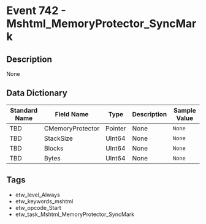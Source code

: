 # Event 742 - Mshtml_MemoryProtector_SyncMark

## Description
None

## Data Dictionary
|Standard Name|Field Name|Type|Description|Sample Value|
|---|---|---|---|---|
|TBD|CMemoryProtector|Pointer|None|`None`|
|TBD|StackSize|UInt64|None|`None`|
|TBD|Blocks|UInt64|None|`None`|
|TBD|Bytes|UInt64|None|`None`|

## Tags
* etw_level_Always
* etw_keywords_mshtml
* etw_opcode_Start
* etw_task_Mshtml_MemoryProtector_SyncMark